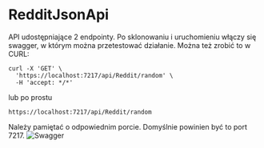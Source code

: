 # RedditJsonApi

API udostępniające 2 endpointy. Po sklonowaniu i uruchomieniu włączy się swagger, w którym można przetestować działanie. Można też zrobić to w CURL:
```
curl -X 'GET' \
  'https://localhost:7217/api/Reddit/random' \
  -H 'accept: */*'
```
lub po prostu
```
https://localhost:7217/api/Reddit/random
```
Należy pamiętać o odpowiednim porcie. Domyślnie powinien być to port 7217.
![Swagger](https://i.postimg.cc/Wp6yqcp7/swag.png)
